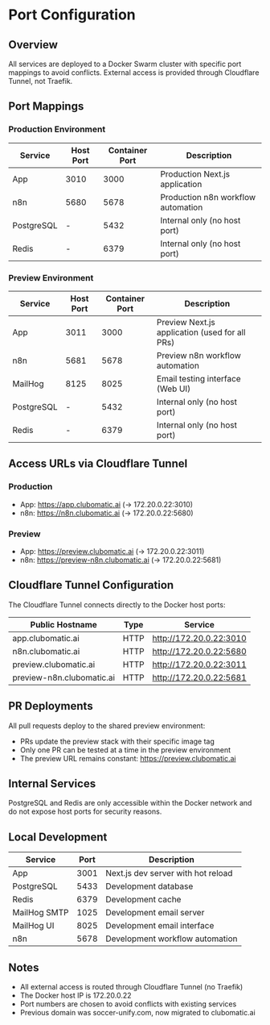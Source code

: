 # Port Configuration

## Overview

All services are deployed to a Docker Swarm cluster with specific port mappings to avoid conflicts. External access is provided through Cloudflare Tunnel, not Traefik.

## Port Mappings

### Production Environment

| Service | Host Port | Container Port | Description |
|---------|-----------|----------------|-------------|
| App | 3010 | 3000 | Production Next.js application |
| n8n | 5680 | 5678 | Production n8n workflow automation |
| PostgreSQL | - | 5432 | Internal only (no host port) |
| Redis | - | 6379 | Internal only (no host port) |

### Preview Environment

| Service | Host Port | Container Port | Description |
|---------|-----------|----------------|-------------|
| App | 3011 | 3000 | Preview Next.js application (used for all PRs) |
| n8n | 5681 | 5678 | Preview n8n workflow automation |
| MailHog | 8125 | 8025 | Email testing interface (Web UI) |
| PostgreSQL | - | 5432 | Internal only (no host port) |
| Redis | - | 6379 | Internal only (no host port) |

## Access URLs via Cloudflare Tunnel

### Production
- App: https://app.clubomatic.ai (→ 172.20.0.22:3010)
- n8n: https://n8n.clubomatic.ai (→ 172.20.0.22:5680)

### Preview
- App: https://preview.clubomatic.ai (→ 172.20.0.22:3011)
- n8n: https://preview-n8n.clubomatic.ai (→ 172.20.0.22:5681)

## Cloudflare Tunnel Configuration

The Cloudflare Tunnel connects directly to the Docker host ports:

| Public Hostname | Type | Service |
|-----------------|------|---------|
| app.clubomatic.ai | HTTP | http://172.20.0.22:3010 |
| n8n.clubomatic.ai | HTTP | http://172.20.0.22:5680 |
| preview.clubomatic.ai | HTTP | http://172.20.0.22:3011 |
| preview-n8n.clubomatic.ai | HTTP | http://172.20.0.22:5681 |

## PR Deployments

All pull requests deploy to the shared preview environment:
- PRs update the preview stack with their specific image tag
- Only one PR can be tested at a time in the preview environment
- The preview URL remains constant: https://preview.clubomatic.ai

## Internal Services

PostgreSQL and Redis are only accessible within the Docker network and do not expose host ports for security reasons.

## Local Development

| Service | Port | Description |
|---------|------|-------------|
| App | 3001 | Next.js dev server with hot reload |
| PostgreSQL | 5433 | Development database |
| Redis | 6379 | Development cache |
| MailHog SMTP | 1025 | Development email server |
| MailHog UI | 8025 | Development email interface |
| n8n | 5678 | Development workflow automation |

## Notes

- All external access is routed through Cloudflare Tunnel (no Traefik)
- The Docker host IP is 172.20.0.22
- Port numbers are chosen to avoid conflicts with existing services
- Previous domain was soccer-unify.com, now migrated to clubomatic.ai